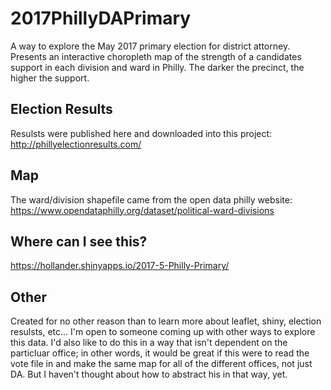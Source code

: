 # 2017PhillyDAPrimary
A way to explore the May 2017 primary election for district attorney.  Presents an interactive choropleth map of the strength of a candidates support in each division and ward in Philly.  The darker the precinct, the higher the support.

## Election Results
Resulsts were published here and downloaded into this project: http://phillyelectionresults.com/

## Map
The ward/division shapefile came from the open data philly website: https://www.opendataphilly.org/dataset/political-ward-divisions

## Where can I see this?
https://hollander.shinyapps.io/2017-5-Philly-Primary/

## Other
Created for no other reason than to learn more about leaflet, shiny, election resulsts, etc...  I'm open to someone coming up with other ways to explore this data.  I'd also like to do this in a way that isn't dependent on the particluar office; in other words, it would be great if this were to read the vote file in and make the same map for all of the different offices, not just DA.  But I haven't thought about how to abstract his in that way, yet.
